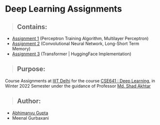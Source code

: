 # Deep Learning Assignments

> ## Contains:
- [Assignment 1](/Assignment1 "Assignment 1 Files") (Perceptron Training Algorithm, Multilayer Perceptron)
- [Assignment 2](/Assignment2 "Assignment 2 Files") (Convolutional Neural Network, Long-Short Term Memory)
- [Assignment 3](/Assignment3 "Assignment 3 Files") (Transformer | HuggingFace Implementation)

> ## Purpose:
Course Assignments at [IIIT Delhi](https://www.iiitd.ac.in/)
for the course [CSE641 : Deep Learning](http://techtree.iiitd.edu.in/viewDescription/filename?=ECE553 "Course Description"), 
in Winter 2022 Semester
under the guidance of Professor [Md. Shad Akhtar](https://www.iiitd.ac.in/shad "Profile")

> ## Author:
- [Abhimanyu Gupta](https://github.com/0deadLock0 "GitHub Profile")
- Meenal Gurbaxani
